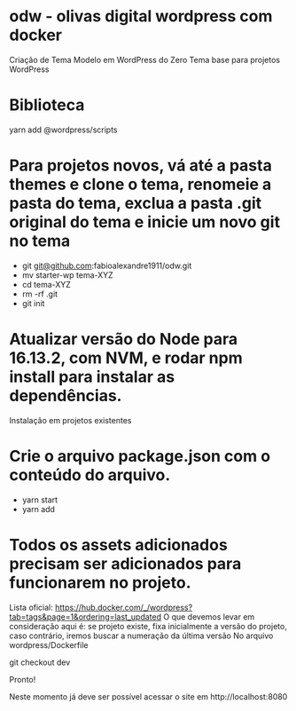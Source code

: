 # odw - olivas digital wordpress com docker
Criação de Tema Modelo em WordPress do Zero 
Tema base para projetos WordPress

# Biblioteca 

yarn add @wordpress/scripts


# Para projetos novos, vá até a pasta themes e clone o tema, renomeie a pasta do tema, exclua a pasta .git original do tema e inicie um novo git no tema

- git git@github.com:fabioalexandre1911/odw.git
- mv starter-wp tema-XYZ
- cd tema-XYZ
- rm -rf .git
- git init

# Atualizar versão do Node para 16.13.2, com NVM, e rodar npm install para instalar as dependências.
Instalação em projetos existentes

# Crie o arquivo package.json com o conteúdo do arquivo.

- yarn start
- yarn add

# Todos os assets adicionados precisam ser adicionados para funcionarem no projeto.

Lista oficial: https://hub.docker.com/_/wordpress?tab=tags&page=1&ordering=last_updated
O que devemos levar em consideração aqui é: se projeto existe, fixa inicialmente a versão do projeto, caso contrário, iremos buscar a numeração da última versão
No arquivo wordpress/Dockerfile

git checkout dev

Pronto!

Neste momento já deve ser possível acessar o site em http://localhost:8080